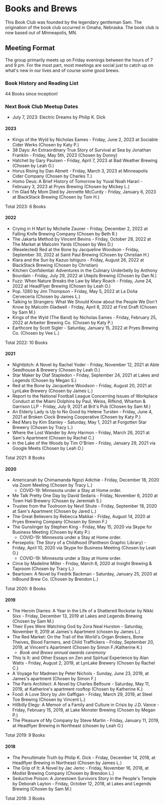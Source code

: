 # Books and Brews
This Book Club was founded by the legendary gentleman Sam. The origination of the book club occurred in Omaha, Nebraska. The book club is now based out of Minneapolis, MN.

## Meeting Format
The group primarily meets up on Friday evenings between the hours of 7 and 9 pm. For the most part, most meetings are social just to catch up on what's new in our lives and of course some good brews.

### Book History and Reading List
44 Books since inception!  

### Next Book Club Meetup Dates  
* July 7, 2023: Electric Dreams by Philip K. Dick  

#### 2023  
* Kings of the Wyld by Nicholas Eames - Friday, June 2, 2023 at Sociable Cider Werks (Chosen by Katy P.)  
* 38 Days: An Extraordinary True Story of Survival at Sea by Jonathan Franklin - Friday, May 5th, 2023 (Chosen by Donny)
* Hatchet by Gary Paulsen - Friday, April 7, 2023 at Bad Weather Brewing (Chosen by Leah O.)
* Horus Rising by Dan Abnett - Friday, March 3, 2023 at Minneapolis Cider Company (Chosen by Charles T.)
* Homo Deus: A Brief History of Tomorrow by Yuval Noah Harari - February 3, 2023 at Pryes Brewing (Chosen by Mickey L.)  
* I'm Glad My Mom Died by Jennette McCurdy - Friday, January 6, 2023 at BlackStack Brewing (Chosen by Tom H.)  

Total 2023: 6 Books

#### 2022   
* Crying in H Mart by Michelle Zauner - Friday, December 2, 2022 at Falling Knife Brewing Company (Chosen by Beth R.)  
* The Jakarta Method by Vincent Bevins - Friday, October 28, 2022 at The Market at Malcolm Yards (Chosen by Wes D.)  
* (Reselected) Red at the Bone by Jacqueline Woodson - Friday, September 30, 2022 at Saint Paul Brewing (Chosen by Christian H.)
* Klara and the Sun by Kazuo Ishiguro - Friday, August 26, 2022 at BlackStack Brewing (Chosen by Christian)
* Kitchen Confidential: Adventures in the Culinary Underbelly by Anthony Bourdain - Friday, July 29, 2022 at Utepils Brewing (Chosen by Dan N.)
* Fuzz: When Nature Breaks the Law by Mary Roach - Friday, June 24, 2022 at HeadFlyer Brewing (Chosen by Leah O.)   
* Pop. 1280 by Jim Thompson - Friday, May 5, 2022 at La Doña Cervecería (Chosen by James L.)  
* Talking to Strangers: What We Should Know about the People We Don't Know by Malcolm Gladwell - Friday, April 8, 2022 at First Draft (Chosen by Sam M.)  
* Kings of the Wyld (The Band) by Nicholas Eames - Friday, February 25, 2022 at Arbeiter Brewing Co. (Chosen by Katy P.)
* Earthcore by Scott Sigler - Saturday, January 15, 2022 at Pryes Brewing Co. (Chosen by Vee L.)  

Total 2022: 10 Books  

#### 2021  
* Nightbitch: A Novel by Rachel Yoder - Friday, November 12, 2021 at Able Seedhouse & Brewery (Chosen by Leah O.)  
* Star Maker by Olaf Stapledon - Friday, September 24, 2021 at Lakes and Legends (Chosen by Megan S.)  
* Red at the Bone by Jacqueline Woodson - Friday, August 20, 2021 at LynLake Brewery (Chosen by James L.)
* Report to the National Football League Concerning Issues of Workplace Conduct at the Miami Dolphins by Paul, Weiss, Rifkind, Wharton & Garrison LLP - Friday, July 9, 2021 at Brit's Pub (Chosen by Sam M.)
* An Elderly Lady is Up to No Good by Helene Tursten - Friday, June 4, 2021 at Broken Clock Brewing Cooperative (Chosen by Katy P.)
* Red Mars by Kim Stanley - Saturday, May 1, 2021 at Forgotten Star Brewery (Chosen by Tracy L.)  
* Where the Lost Wander by Amy Harmon - Friday, March 26, 2021 at Sam's Apartment (Chosen by Rachel C.)
* In the Lake of the Woods by Tim O'Brien - Friday, January 29, 2021 via Google Meets (Chosen by Leah O.)

Total 2021: 8 Books

#### 2020
* Americanah by Chimamanda Ngozi Adichie - Friday, December 18, 2020 via Zoom Meeting (Chosen by Tracy L.)
  * COVID-19: Minnesota under a Stay at Home order.
* Me Talk Pretty One Day by David Sedaris - Friday, November 6, 2020 at Town Hall Brewery (Chosen by Jeremiah S.)
* Trustee from the Toolroom by Nevil Shute - Friday, September 18, 2020 at Sam's Apartment (Chosen by Jared L.)
* The Great Believers by Rebecca Makkai - Friday, August 14, 2020 at Pryes Brewing Company (Chosen by Simon F.)
* The Gunslinger by Stephen King - Friday, May 15, 2020 via Skype for Business Meeting (Chosen by Katy P.)
  * COVID-19: Minnesota under a Stay at Home order.
* Persepolis: The Story of a Childhood (Pantheon Graphic Library) - Friday, April 10, 2020 via Skype for Business Meeting (Chosen by Leah O.)
  * COVID-19: Minnesota under a Stay at Home order.
* Circe by Madeline Miller - Friday, March 6, 2020 at Insight Brewing & Taproom (Chosen by Tracy L.)
* Beartown: A Novel by Fredrik Backman - Saturday, January 25, 2020 at InBound Brew Co. (Chosen by Brendon L.)

Total 2020: 8 Books

#### 2019
* The Heroin Diaries: A Year in the Life of a Shattered Rockstar by Nikki Sixx - Friday, December 13, 2019 at Lakes and Legends Brewing (Chosen by Sam M.)
* Their Eyes Were Watching God by Zora Neal Hurston - Saturday, November 9, 2019 at James's Apartment (chosen by James L.)
* The Red Market: On the Trail of the World's Organ Brokers, Bone Theives, Blood Farmers, and Child Traffickers - Friday, September 20, 2019, at Vincent's Apartment (Chosen by Simon F./Katherine K.)
  * _Book and Brews annual awards ceremony_
* This Is It: and Other Essays on Zen and Spirtual Experience by Alan Watts - Friday, August 2, 2019, at LynLake Brewery (Chosen by Rachel C.)
* A Voyage for Madmen by Peter Nichols - Sunday, June 23, 2019, at James's apartment (Chosen by Simon F.)
* The Paris Architect: A Novel by Charles Belfoure - Saturday, May 11, 2019, at Katherine's apartment rooftop (Chosen by Katherine K.)
* Food: A Love Story by Jim Gaffigan - Friday, March 29, 2019, at Steel Toe Brewing (Chosen by Vincent L.)
* Hillbilly Elegy: A Memoir of a Family and Culture in Crisis by J.D. Vance - Friday, February 15, 2019, at Lake Monster Brewing (Chosen by Megan P.)
* The Pleasure of My Company by Steve Martin - Friday, January 11, 2019, at Headflyer Brewing in Northeast (chosen by Leah O.)

Total 2019: 9 Books

#### 2018
* The Penultimate Truth by Philip K. Dick - Friday, December 14, 2018, at Headflyer Brewing in Northeast (Chosen by James L.)
* The Grip of It: A Novel by Jac Jemc - Friday, November 16, 2018, at Modist Brewing Company (Chosen by Brendon L.)
* Seductive Poison: A Jonestown Survivors Story in the People's Temple by Deborah Layton - Friday, October 12, 2018, at Lakes and Legends Brewing (Chosen by Sam M.)

Total 2018: 3 Books
